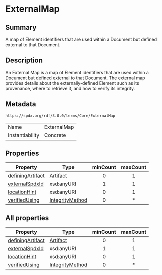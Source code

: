 <!-- Automatically generated by spec-parser v2.3.0 on 2024-07-29T18:25:30.305944+00:00 -->
<!-- SPDX-License-Identifier: Community-Spec-1.0 -->

# ExternalMap

## Summary

A map of Element identifiers that are used within a Document but defined external to that Document.


## Description

An External Map is a map of Element identifiers that are used within a Document
but defined external to that Document.
The external map provides details about the externally-defined Element
such as its provenance, where to retrieve it, and how to verify its integrity.


## Metadata

`https://spdx.org/rdf/3.0.0/terms/Core/ExternalMap`


| | |
|---|---|
| Name | ExternalMap |
| Instantiability | Concrete |






## Properties

| Property | Type | minCount | maxCount |
|---|---|:---:|:---:|
| [definingArtifact](../Properties/definingArtifact.md) | [Artifact](../Classes/Artifact.md) | 0 | 1 |
| [externalSpdxId](../Properties/externalSpdxId.md) | xsd:anyURI | 1 | 1 |
| [locationHint](../Properties/locationHint.md) | xsd:anyURI | 0 | 1 |
| [verifiedUsing](../Properties/verifiedUsing.md) | [IntegrityMethod](../Classes/IntegrityMethod.md) | 0 | * |



## All properties

| Property | Type | minCount | maxCount |
|---|---|:---:|:---:|
| [definingArtifact](../../Core/Properties/definingArtifact.md) | [Artifact](../../Core/Classes/Artifact.md) | 0 | 1 |
| [externalSpdxId](../../Core/Properties/externalSpdxId.md) | xsd:anyURI | 1 | 1 |
| [locationHint](../../Core/Properties/locationHint.md) | xsd:anyURI | 0 | 1 |
| [verifiedUsing](../../Core/Properties/verifiedUsing.md) | [IntegrityMethod](../../Core/Classes/IntegrityMethod.md) | 0 | * |



